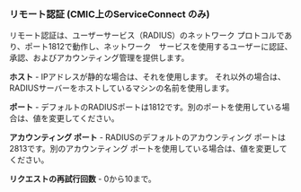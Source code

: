 ### リモート認証 (CMIC上のServiceConnect のみ)

リモート認証は、ユーザーサービス（RADIUS）のネットワーク プロトコルであり、ポート1812で動作し、ネットワーク　サービスを使用するユーザーに認証、承認、およびアカウンティング管理を提供します。

**ホスト** - IPアドレスが静的な場合は、それを使用します。 それ以外の場合は、RADIUSサーバーをホストしているマシンの名前を使用します。

**ポート** - デフォルトのRADIUSポートは1812です。別のポートを使用している場合は、値を変更してください。

**アカウンティング ポート** - RADIUSのデフォルトのアカウンティング ポートは2813です。別のアカウンティング ポートを使用している場合は、値を変更してください。

**リクエストの再試行回数** - 0から10まで。
